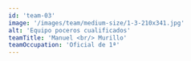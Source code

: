 ```yaml
---
id: 'team-03'
image: '/images/team/medium-size/1-3-210x341.jpg'
alt: 'Equipo poceros cualificados'
teamTitle: 'Manuel <br/> Murillo'
teamOccupation: 'Oficial de 1ª'
---
```

